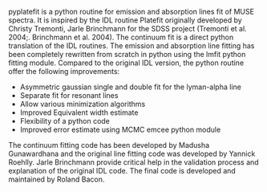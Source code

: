 pyplatefit is a python routine for emission and absorption lines fit of MUSE spectra. It is inspired by the IDL routine Platefit originally developed by Christy Tremonti, Jarle Brinchmann for the SDSS project (Tremonti et al. 2004;. Brinchmann et al. 2004). The continuum fit is a direct python translation of the IDL routines. The emission and absorption line fitting has been completely rewritten from scratch in python using the lmfit python fitting module. Compared to the original IDL version, the python routine offer the following improvements:
- Asymmetric gaussian single and double fit for the lyman-alpha line
- Separate fit for resonant lines
- Allow various minimization algorithms
- Improved Equivalent width estimate
- Flexibility of a python code
- Improved error estimate using MCMC emcee python module

The continuum fitting code has been developed by Madusha Gunawardhana and the original line fitting code was developed by Yannick Roehlly. Jarle Brinchmann provide critical help in the validation process and explanation of the original IDL code. The final code is developed and maintained by Roland Bacon.
